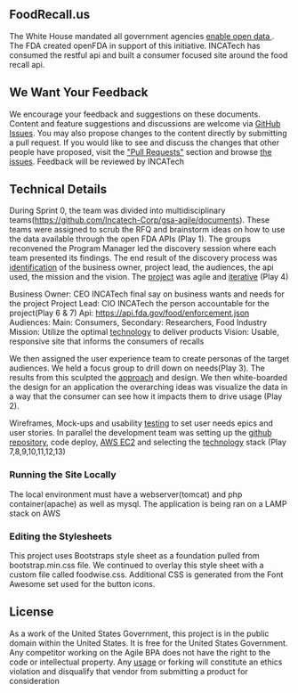 ## FoodRecall.us
The White House mandated all government agencies [enable open data ](https://cio.gov/worldclassdigitalservices/digital-strategy). The FDA created openFDA in support of this initiative. INCATech has consumed the restful api and built a consumer focused site around the food recall api.

## We Want Your Feedback
We encourage your feedback and suggestions on these documents. Content and feature suggestions and discussions are welcome via [GitHub Issues](https://github.com/Incatech-Corp/gsa-agile/issues). You may also propose changes to the content directly by submitting a pull request.
If you would like to see and discuss the changes that other people have proposed, visit the ["Pull Requests"](https://github.com/Incatech-Corp/gsa-agile/pulls) section and browse [the issues](https://github.com/Incatech-Corp/gsa-agile/issues).
Feedback will be reviewed by INCATech 

## Technical Details
During Sprint 0, the team was divided into multidisciplinary teams(https://github.com/Incatech-Corp/gsa-agile/documents). These teams were assigned to scrub the RFQ and brainstorm ideas on how to use the data available through the open FDA APIs (Play 1). The groups reconvened the Program Manager led the discovery session where each team presented its findings. The end result of the discovery process was [identification](https://github.com/Incatech-Corp/gsa-agile/blob/master/documents/Pool%202%20-%20Evidence%20Item_a%20-%20Delegation%20of%20Authority.pdf) of the business owner, project lead, the audiences, the api used, the mission and the vision. The [project](https://github.com/Incatech-Corp/gsa-agile/blob/master/documents/Pool%202%20Evidence%20Item_b%20Project%20Charter.docx) was agile and [iterative](https://github.com/Incatech-Corp/gsa-agile/blob/master/documents/Pool%202%20Evidence%20Item_j1%20Demo%20Meeting%20Documentation.docx) (Play 4)

Business Owner: CEO INCATech final say on business wants and needs for the project
Project Lead: CIO INCATech the person accountable for the project(Play 6 & 7)
Api: https://api.fda.gov/food/enforcement.json
Audiences: Main: Consumers, Secondary: Researchers, Food Industry
Mission: Utilize the optimal [technology](https://github.com/Incatech-Corp/gsa-agile/blob/master/documents/Pool%202%20Evidence%20Item_c%20Technology%20Used.docx) to deliver products
Vision: Usable, responsive site that informs the consumers of recalls

We then assigned the user experience team to create personas of the target audiences.   We held a focus group to drill down on needs(Play 3). The results from this sculpted the [approach](https://github.com/Incatech-Corp/gsa-agile/blob/master/documents/Pool%202%20Evidence%20Item_g%20Configuration%20Management%20Plan.docx) and design.  We then white-boarded the design for an application the overarching ideas was visualize the data in a way that the consumer can see how it impacts them to drive usage (Play 2).

Wireframes, Mock-ups and usability [testing](https://github.com/Incatech-Corp/gsa-agile/blob/master/documents/Pool%202%20Evidence%20Item_e%20-%20FoodRecall.US%20Test%20Plan.pdf) to set user needs epics and user stories. In parallel the development team was setting up the [github repository](https://github.com/Incatech-Corp/gsa-agile/blob/master/documents/Pool%202%20Evidence%20Item_f%20Continuous%20Integration.docx), code deploy, [AWS EC2](https://github.com/Incatech-Corp/gsa-agile/blob/master/documents/Pool%202%20Evidence%20Item_d%20IaaS%20and%20PaaS%20provider.docx) and selecting the [technology](https://github.com/Incatech-Corp/gsa-agile/blob/master/documents/Pool%202%20Evidence%20Item_i%20Container%20Build%20Instructions.docx) stack (Play 7,8,9,10,11,12,13)

### Running the Site Locally
The local environment must have a webserver(tomcat) and php container(apache) as well as mysql. The application is being ran on a LAMP stack on AWS

### Editing the Stylesheets
This project uses Bootstraps style sheet as a foundation pulled from bootstrap.min.css file. We continued to overlay this style sheet with a custom file called foodwise.css.  Additional CSS is generated from the Font Awesome set used for the button icons.

## License
As a work of the United States Government, this project is in the public domain within the United States. It is free for the United States Government. Any competitor working on the Agile BPA does not have the right to the code or intellectual property. Any [usage](https://github.com/Incatech-Corp/gsa-agile/blob/master/documents/Pool%202%20Evidence%20Item_h%20Continuous%20Monitoring.docx) or forking will constitute an ethics violation and disqualify that vendor from submitting a product for consideration
